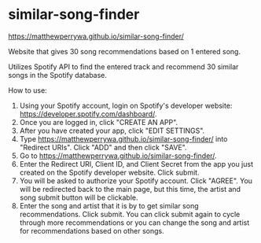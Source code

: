 # similar-song-finder
https://matthewperrywa.github.io/similar-song-finder/

Website that gives 30 song recommendations based on 1 entered song.

Utilizes Spotify API to find the entered track and recommend 30 similar songs in the Spotify database.

How to use:

1. Using your Spotify account, login on Spotify's developer website: https://developer.spotify.com/dashboard/.
2. Once you are logged in, click "CREATE AN APP".
3. After you have created your app, click "EDIT SETTINGS".
4. Type https://matthewperrywa.github.io/similar-song-finder/ into "Redirect URIs". Click "ADD" and then click "SAVE".
5. Go to https://matthewperrywa.github.io/similar-song-finder/.
6. Enter the Redirect URI, Client ID, and Client Secret from the app you just created on the Spotify developer website. Click submit.
7. You will be asked to authorize your Spotify account. Click "AGREE". You will be redirected back to the main page, but this time, the artist and song submit button will be clickable.
8. Enter the song and artist that it is by to get similar song recommendations. Click submit. You can click submit again to cycle through more recommendations or you can change the song and artist for recommendations based on other songs.
